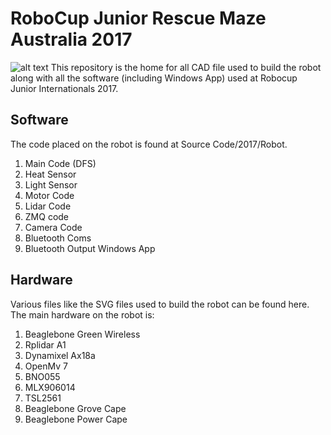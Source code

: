 # RoboCup Junior Rescue Maze Australia 2017
![alt text](http://rawson.tech/mass/Mass_files/MassFrontImage.jpg)
This repository is the home for all CAD file used to build the robot along with all the software (including Windows App) used at Robocup Junior Internationals 2017.

## Software
The code placed on the robot is found at Source Code/2017/Robot. 
1. Main Code (DFS)
2. Heat Sensor
3. Light Sensor
4. Motor Code
5. Lidar Code
6. ZMQ code
7. Camera Code
8. Bluetooth Coms
9. Bluetooth Output Windows App

## Hardware
Various files like the SVG files used to build the robot can be found here. The main hardware on the robot is:
1. Beaglebone Green Wireless
2. Rplidar A1
3. Dynamixel Ax18a
4. OpenMv 7 
5. BNO055
6. MLX906014
7. TSL2561
8. Beaglebone Grove Cape
9. Beaglebone Power Cape
